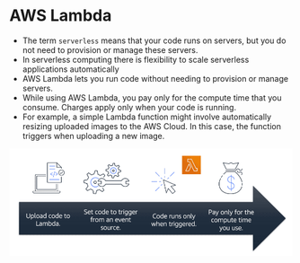 # AWS Lambda

- The term `serverless` means that your code runs on servers, but you do not need to provision or manage these servers.
- In serverless computing there is flexibility to scale serverless applications automatically
- AWS Lambda lets you run code without needing to provision or manage servers.
- While using AWS Lambda, you pay only for the compute time that you consume. Charges apply only when your code is running.
- For example, a simple Lambda function might involve automatically resizing uploaded images to the AWS Cloud. In this case, the function triggers when uploading a new image.

![AWS_Lambda](../Images/AWS-Lambda.png)

